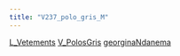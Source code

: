 ```yaml
---
title: "V237_polo_gris_M"
---
```


[L_Vetements](notes/equipements/L_Vetements.md) [V_PolosGris](notes/equipements/vetements/V_PolosGris.md) [georginaNdanema](notes/utilisateurs/beneficiaires/georginaNdanema.md)
